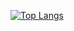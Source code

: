 [![Top Langs](https://github-readme-stats.vercel.app/api/top-langs/?username=BigLad23&hide=Shaderlab,HLSL,Hack&langs_count=8&layout=default&hide_border=1&theme=dark&bg_color=0d1117)](https://github.com/anuraghazra/github-readme-stats)
